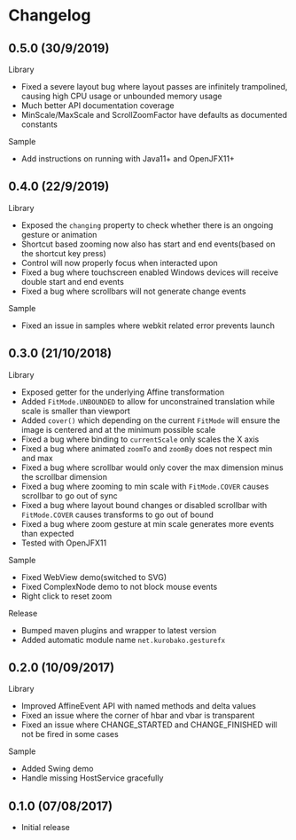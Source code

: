 Changelog
=========
## 0.5.0 (30/9/2019)


Library 

 * Fixed a severe layout bug where layout passes are infinitely trampolined, causing high CPU usage or unbounded memory usage
 * Much better API documentation coverage
 * MinScale/MaxScale and ScrollZoomFactor have defaults as documented constants

Sample

 * Add instructions on running with Java11+ and OpenJFX11+

## 0.4.0 (22/9/2019)

Library

 * Exposed the `changing` property to check whether there is an ongoing gesture or animation
 * Shortcut based zooming now also has start and end events(based on the shortcut key press)
 * Control will now properly focus when interacted upon
 * Fixed a bug where touchscreen enabled Windows devices will receive double start and end events
 * Fixed a bug where scrollbars will not generate change events
 
Sample

* Fixed an issue in samples where webkit related error prevents launch

## 0.3.0 (21/10/2018)

Library

 * Exposed getter for the underlying Affine transformation
 * Added `FitMode.UNBOUNDED` to allow for unconstrained translation while scale is smaller than viewport
 * Added `cover()` which depending on the current `FitMode` will ensure the image is centered and at the minimum possible scale
 * Fixed a bug where binding to `currentScale` only scales the X axis
 * Fixed a bug where animated `zoomTo` and `zoomBy` does not respect min and max
 * Fixed a bug where scrollbar would only cover the max dimension minus the scrollbar dimension
 * Fixed a bug where zooming to min scale with `FitMode.COVER` causes scrollbar to go out of sync
 * Fixed a bug where layout bound changes or disabled scrollbar with `FitMode.COVER` causes transforms to go out of bound 
 * Fixed a bug where zoom gesture at min scale generates more events than expected
 * Tested with OpenJFX11

Sample

 * Fixed WebView demo(switched to SVG)
 * Fixed ComplexNode demo to not block mouse events
 * Right click to reset zoom
 
Release

 * Bumped maven plugins and wrapper to latest version
 * Added automatic module name `net.kurobako.gesturefx`

## 0.2.0 (10/09/2017)

Library

 * Improved AffineEvent API with named methods and delta values
 * Fixed an issue where the corner of hbar and vbar is transparent
 * Fixed an issue where CHANGE_STARTED and CHANGE_FINISHED will not be fired in some cases
 
Sample

 * Added Swing demo
 * Handle missing HostService gracefully 

## 0.1.0 (07/08/2017)

 * Initial release
